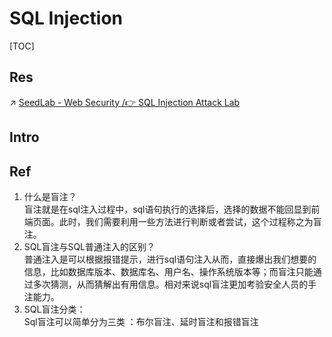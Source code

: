 # SQL Injection

[TOC]



## Res
↗ [SeedLab - Web Security /👉 SQL Injection Attack Lab](../../../../☠️%20Kill%20Chain/🎯%20Cyber%20Ranges%20&%20Labs/🧪%20Labs/SEED%20Project/SeedLab%20-%20Web%20Security.md#👉%20SQL%20Injection%20Attack%20Lab)



## Intro


## Ref
[👍 SQL注入之盲注简单总结]: https://www.cnblogs.com/zane-s/articles/12371820.html
1. 什么是盲注？  
    盲注就是在sql注入过程中，sql语句执行的选择后，选择的数据不能回显到前端页面。此时，我们需要利用一些方法进行判断或者尝试，这个过程称之为盲注。
2. SQL盲注与SQL普通注入的区别？  
    普通注入是可以根据报错提示，进行sql语句注入从而，直接爆出我们想要的信息，比如数据库版本、数据库名、用户名、操作系统版本等；而盲注只能通过多次猜测，从而猜解出有用信息。相对来说sql盲注更加考验安全人员的手注能力。
3. SQL盲注分类：  
    Sql盲注可以简单分为三类 ：布尔盲注、延时盲注和报错盲注

[👍 SQL注入之布尔盲注并使用burp进行自动化爆破]: https://www.haochen1204.com/2021/03/29/sql-zhu-ru-zhi-bu-er-mang-zhu-bing-shi-yong-burp-jin-xing-zi-dong-hua-bao-po/#toc-heading-1
